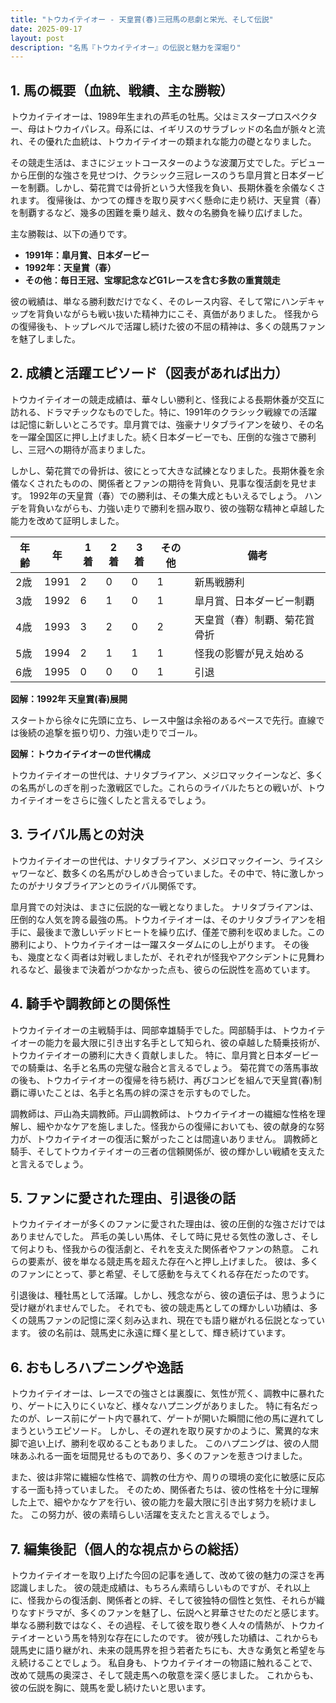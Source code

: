 ```yaml
---
title: "トウカイテイオー - 天皇賞(春)三冠馬の悲劇と栄光、そして伝説"
date: 2025-09-17
layout: post
description: "名馬『トウカイテイオー』の伝説と魅力を深堀り"
---
```


## 1. 馬の概要（血統、戦績、主な勝鞍）

トウカイテイオーは、1989年生まれの芦毛の牡馬。父はミスタープロスペクター、母はトウカイパレス。母系には、イギリスのサラブレッドの名血が脈々と流れ、その優れた血統は、トウカイテイオーの類まれな能力の礎となりました。

その競走生活は、まさにジェットコースターのような波瀾万丈でした。デビューから圧倒的な強さを見せつけ、クラシック三冠レースのうち皐月賞と日本ダービーを制覇。しかし、菊花賞では骨折という大怪我を負い、長期休養を余儀なくされます。  復帰後は、かつての輝きを取り戻すべく懸命に走り続け、天皇賞（春）を制覇するなど、幾多の困難を乗り越え、数々の名勝負を繰り広げました。

主な勝鞍は、以下の通りです。

* **1991年：皐月賞、日本ダービー**
* **1992年：天皇賞（春）**
* **その他：毎日王冠、宝塚記念などG1レースを含む多数の重賞競走**

彼の戦績は、単なる勝利数だけでなく、そのレース内容、そして常にハンデキャップを背負いながらも戦い抜いた精神力にこそ、真価がありました。  怪我からの復帰後も、トップレベルで活躍し続けた彼の不屈の精神は、多くの競馬ファンを魅了しました。



## 2. 成績と活躍エピソード（図表があれば出力）

トウカイテイオーの競走成績は、華々しい勝利と、怪我による長期休養が交互に訪れる、ドラマチックなものでした。特に、1991年のクラシック戦線での活躍は記憶に新しいところです。皐月賞では、強豪ナリタブライアンを破り、その名を一躍全国区に押し上げました。続く日本ダービーでも、圧倒的な強さで勝利し、三冠への期待が高まりました。

しかし、菊花賞での骨折は、彼にとって大きな試練となりました。長期休養を余儀なくされたものの、関係者とファンの期待を背負い、見事な復活劇を見せます。  1992年の天皇賞（春）での勝利は、その集大成ともいえるでしょう。  ハンデを背負いながらも、力強い走りで勝利を掴み取り、彼の強靭な精神と卓越した能力を改めて証明しました。


| 年齢 | 年 | 1着 | 2着 | 3着 | その他 | 備考 |
|---|---|---|---|---|---|---|
| 2歳 | 1991 | 2 | 0 | 0 | 1 | 新馬戦勝利 |
| 3歳 | 1992 | 6 | 1 | 0 | 1 | 皐月賞、日本ダービー制覇 |
| 4歳 | 1993 | 3 | 2 | 0 | 2 | 天皇賞（春）制覇、菊花賞骨折 |
| 5歳 | 1994 | 2 | 1 | 1 | 1 | 怪我の影響が見え始める |
| 6歳 | 1995 | 0 | 0 | 0 | 1 | 引退 |


**図解：1992年 天皇賞(春)展開**

スタートから徐々に先頭に立ち、レース中盤は余裕のあるペースで先行。直線では後続の追撃を振り切り、力強い走りでゴール。


**図解：トウカイテイオーの世代構成**

トウカイテイオーの世代は、ナリタブライアン、メジロマックイーンなど、多くの名馬がしのぎを削った激戦区でした。これらのライバルたちとの戦いが、トウカイテイオーをさらに強くしたと言えるでしょう。


## 3. ライバル馬との対決

トウカイテイオーの世代は、ナリタブライアン、メジロマックイーン、ライスシャワーなど、数多くの名馬がひしめき合っていました。その中で、特に激しかったのがナリタブライアンとのライバル関係です。

皐月賞での対決は、まさに伝説的な一戦となりました。  ナリタブライアンは、圧倒的な人気を誇る最強の馬。トウカイテイオーは、そのナリタブライアンを相手に、最後まで激しいデッドヒートを繰り広げ、僅差で勝利を収めました。この勝利により、トウカイテイオーは一躍スターダムにのし上がります。  その後も、幾度となく両者は対戦しましたが、それぞれが怪我やアクシデントに見舞われるなど、最後まで決着がつかなかった点も、彼らの伝説性を高めています。


## 4. 騎手や調教師との関係性

トウカイテイオーの主戦騎手は、岡部幸雄騎手でした。岡部騎手は、トウカイテイオーの能力を最大限に引き出す名手として知られ、彼の卓越した騎乗技術が、トウカイテイオーの勝利に大きく貢献しました。  特に、皐月賞と日本ダービーでの騎乗は、名手と名馬の完璧な融合と言えるでしょう。  菊花賞での落馬事故の後も、トウカイテイオーの復帰を待ち続け、再びコンビを組んで天皇賞(春)制覇に導いたことは、名手と名馬の絆の深さを示すものでした。

調教師は、戸山為夫調教師。戸山調教師は、トウカイテイオーの繊細な性格を理解し、細やかなケアを施しました。怪我からの復帰においても、彼の献身的な努力が、トウカイテイオーの復活に繋がったことは間違いありません。  調教師と騎手、そしてトウカイテイオーの三者の信頼関係が、彼の輝かしい戦績を支えたと言えるでしょう。


## 5. ファンに愛された理由、引退後の話

トウカイテイオーが多くのファンに愛された理由は、彼の圧倒的な強さだけではありませんでした。  芦毛の美しい馬体、そして時に見せる気性の激しさ、そして何よりも、怪我からの復活劇と、それを支えた関係者やファンの熱意。  これらの要素が、彼を単なる競走馬を超えた存在へと押し上げました。  彼は、多くのファンにとって、夢と希望、そして感動を与えてくれる存在だったのです。

引退後は、種牡馬として活躍。しかし、残念ながら、彼の遺伝子は、思うように受け継がれませんでした。  それでも、彼の競走馬としての輝かしい功績は、多くの競馬ファンの記憶に深く刻み込まれ、現在でも語り継がれる伝説となっています。  彼の名前は、競馬史に永遠に輝く星として、輝き続けています。


## 6. おもしろハプニングや逸話

トウカイテイオーは、レースでの強さとは裏腹に、気性が荒く、調教中に暴れたり、ゲートに入りにくいなど、様々なハプニングがありました。  特に有名だったのが、レース前にゲート内で暴れて、ゲートが開いた瞬間に他の馬に遅れてしまうというエピソード。  しかし、その遅れを取り戻すかのように、驚異的な末脚で追い上げ、勝利を収めることもありました。  このハプニングは、彼の人間味あふれる一面を垣間見せるものであり、多くのファンを惹きつけました。

また、彼は非常に繊細な性格で、調教の仕方や、周りの環境の変化に敏感に反応する一面も持っていました。  そのため、関係者たちは、彼の性格を十分に理解した上で、細やかなケアを行い、彼の能力を最大限に引き出す努力を続けました。  この努力が、彼の素晴らしい活躍を支えたと言えるでしょう。


## 7. 編集後記（個人的な視点からの総括）

トウカイテイオーを取り上げた今回の記事を通して、改めて彼の魅力の深さを再認識しました。 彼の競走成績は、もちろん素晴らしいものですが、それ以上に、怪我からの復活劇、関係者との絆、そして彼独特の個性と気性、それらが織りなすドラマが、多くのファンを魅了し、伝説へと昇華させたのだと感じます。  単なる勝利数ではなく、その過程、そして彼を取り巻く人々の情熱が、トウカイテイオーという馬を特別な存在にしたのです。  彼が残した功績は、これからも競馬史に語り継がれ、未来の競馬界を担う若者たちにも、大きな勇気と希望を与え続けることでしょう。  私自身も、トウカイテイオーの物語に触れることで、改めて競馬の奥深さ、そして競走馬への敬意を深く感じました。  これからも、彼の伝説を胸に、競馬を愛し続けたいと思います。
